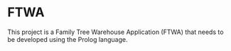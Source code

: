 # FTWA
This project is a Family Tree Warehouse Application (FTWA) that needs to be developed using the Prolog language.
